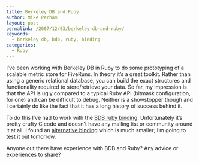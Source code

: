 ```yaml
---
title: Berkeley DB and Ruby
author: Mike Perham
layout: post
permalink: /2007/12/03/berkeley-db-and-ruby/
keywords:
  - berkeley db, bdb, ruby, binding
categories:
  - Ruby
---
```

I&#8217;ve been working with Berkeley DB in Ruby to do some prototyping of a scalable metric store for FiveRuns. In theory it&#8217;s a great toolkit. Rather than using a generic relational database, you can build the exact structures and functionality required to store/retrieve your data. So far, my impression is that the API is ugly compared to a typical Ruby API (bitmask configuration, for one) and can be difficult to debug. Neither is a showstopper though and I certainly do like the fact that it has a long history of success behind it.

To do this I&#8217;ve had to work with the [BDB ruby binding][1]. Unfortunately it&#8217;s pretty crufty C code and doesn&#8217;t have any mailing list or community around it at all. I found an [alternative binding][2] which is much smaller; I&#8217;m going to test it out tomorrow.

Anyone out there have experience with BDB and Ruby? Any advice or experiences to share?

 [1]: http://raa.ruby-lang.org/project/bdb/
 [2]: http://rubyforge.org/projects/bdb2/